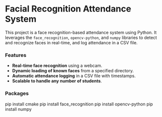 
# Facial Recognition Attendance System

This project is a face recognition-based attendance system using Python. It leverages the `face_recognition`, `opencv-python`, and `numpy` libraries to detect and recognize faces in real-time, and log attendance in a CSV file.

### Features

- **Real-time face recognition** using a webcam.
- **Dynamic loading of known faces** from a specified directory.
- **Automatic attendance logging** in a CSV file with timestamps.
- **Scalable to handle any number of students**.

### Packages

pip install cmake
pip install face_recognition
pip install opencv-python
pip install numpy
